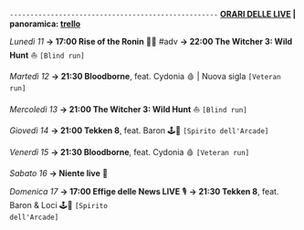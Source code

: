 <code>---------------------------------------------------</code>
<b><u>ORARI DELLE LIVE</u> | panoramica: <a href="https://trello.com/b/iKwdSGf3/sabaku">trello</a></b>

<i>Lunedì 11</i>
<b>→ 17:00 Rise of the Ronin</b> 🏯🌊 #adv 
<b>→ 22:00 The Witcher 3: Wild Hunt</b> ⛵️ <code>[Blind run]</code>

<i>Martedì 12</i>
<b>→ 21:30 Bloodborne</b>, feat. Cydonia 🩸 | Nuova sigla <code>[Veteran run]</code>

<i>Mercoledì 13</i>
<b>→ 21:00 The Witcher 3: Wild Hunt</b> ⛵️ <code>[Blind run]</code>

<i>Giovedì 14</i>
<b>→ 21:00 Tekken 8</b>, feat. Baron 🕹️👊 <code>[Spirito dell'Arcade]</code>

<i>Venerdì 15</i>
<b>→ 21:30 Bloodborne</b>, feat. Cydonia 🩸 <code>[Veteran run]</code>

<i>Sabato 16</i>
<b>→ Niente live</b> 🍛

<i>Domenica 17</i>
<b>→ 17:00 Effige delle News LIVE</b> 🎙️
<b>→ 21:30 Tekken 8</b>, feat. Baron & Loci 🕹️👊 <code>[Spirito dell'Arcade]</code>

